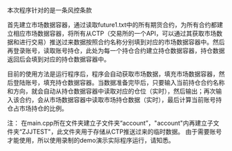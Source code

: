 
本次程序针对的是一条风控条款

首先建立市场数据容器，通过读取future1.txt中的所有期货合约，为所有合约都建立相应市场数据容器，将所有从CTP（交易所的一个API，可以通过其获取市场数据和进行交易）推送过来数据按照合约名称分别填到对应的市场数据容器中。然后再登录账号，读取账号持仓，此处为每一个持仓合约建立持仓数据容器，持仓数据返回后会填到对应的持仓数据容器中。

目前的使用方法是运行程序后，程序会自动获取市场数据，填充市场数据容器，然后登陆账号，填充持仓数据容器。当数据准备完毕后，只要输入当前持仓合约名称和方向，就会自动从持仓数据容器中读取对应的仓位（实时），然后输出；再次输入该合约，会从市场数据容器中读取市场持仓数据（实时），最后计算当前账号持仓占市场持仓的比例。

注：
在main.cpp所在文件夹建立子文件夹“account”，"account"内再建立子文件夹“ZJJTEST"，此文件夹用于存储从CTP推送过来的临时数据。
由于需要账号才能使用，所以使用录制的demo演示实际程序运行，请知悉。
